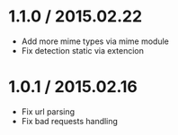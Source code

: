 # 1.1.0 / 2015.02.22

  * Add more mime types via mime module
  * Fix detection static via extencion

# 1.0.1 / 2015.02.16

  * Fix url parsing
  * Fix bad requests handling
